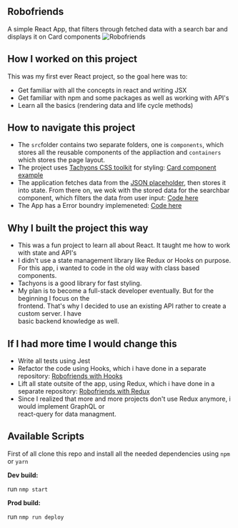 ## Robofriends
A simple React App, that filters through fetched data with a search bar and displays it on Card components
![Robofriends](https://i.imgur.com/goWtZ03.png)

## How I worked on this project  

This was my first ever React project, so the goal here was to:
- Get familiar with all the concepts in react and writing JSX  
- Get familiar with npm and some packages as well as working with API's
- Learn all the basics (rendering data and life cycle methods)
## How to navigate this project  
- The `src`folder contains two separate folders, one is `components`, which stores all the reusable components of the appliaction and `containers` which stores the page layout.
- The project uses [Tachyons CSS toolkit](https://tachyons.io/) for styling: [Card component example](https://github.com/obleey/robofriends/blob/main/src/Components/Card.js)
- The application fetches data from the [JSON placeholder](https://jsonplaceholder.typicode.com/users), then stores it into state. From there on, we wok with the stored data for the searchbar component, which filters the data from user input: [Code here](https://github.com/obleey/robofriends/blob/main/src/Containers/App.js)
- The App has a Error boundry implemeneted: [Code here](https://github.com/obleey/robofriends/blob/main/src/Components/ErrorBoundry.js)
## Why I built the project this way  
- This was a fun project to learn all about React. It taught me how to work with state and API's
- I didn't use a state management library like Redux or Hooks on purpose. For this app, i wanted to code in the old way with class based components.
- Tachyons is a good library for fast styling.  
- My plan is to become a full-stack developer eventually. But for the beginning I focus on the  
frontend. That's why I decided to use an existing API rather to create a custom server. I have  
basic backend knowledge as well.  

## If I had more time I would change this  
- Write all tests using Jest
- Refactor the code using Hooks, which i have done in a separate repository: [Robofriends with Hooks](https://github.com/obleey/robofriends-hooks)
- Lift all state outsite of the app, using Redux, which i have done in a separate repository: [Robofriends with Redux](https://github.com/obleey/robofriends-redux)
- Since I realized that more and more projects don't use Redux anymore, i would implement GraphQL or  
react-query for data managment.
 
## Available Scripts  
First of all clone this repo and install all the needed dependencies using `npm` or `yarn`

**Dev build:**

run  `nmp start`

**Prod build:**

run  `nmp run deploy`
